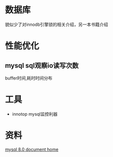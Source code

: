 # 数据库

貌似少了对innodb引擎锁的相关介绍，另一本书籍介绍

# 性能优化
## mysql sql观察io读写次数
buffer时间,耗时时间分布


# 工具
* innotop mysql监控利器

# 资料
[mysql 8.0 document home](https://dev.mysql.com/doc/refman/8.0/en/)